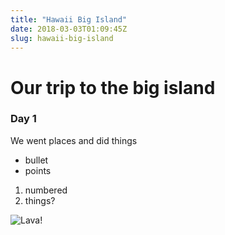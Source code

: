 ```yaml
---
title: "Hawaii Big Island"
date: 2018-03-03T01:09:45Z
slug: hawaii-big-island
---
```


# Our trip to the big island

### Day 1

We went places and did things

* bullet
* points

1. numbered
1. things?

![](https://drive.google.com/uc?export=view&id=1z3K7nOByz0lv1E9-eDEPf81umovkuhzR "Lava!")
